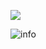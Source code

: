 ![](http://antzuhl.cn:4000/get/@devmsg.readme)


![info](https://github-readme-stats.vercel.app/api?username=devmsg&show_icons=true&count_private=true&hide=prs&theme=default_repocard)
